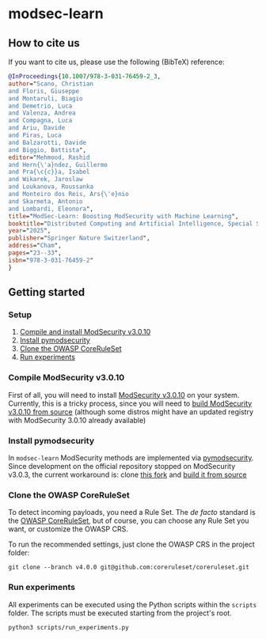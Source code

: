 # modsec-learn

## How to cite us

If you want to cite us, please use the following (BibTeX) reference:
```BibTex
@InProceedings{10.1007/978-3-031-76459-2_3,
author="Scano, Christian
and Floris, Giuseppe
and Montaruli, Biagio
and Demetrio, Luca
and Valenza, Andrea
and Compagna, Luca
and Ariu, Davide
and Piras, Luca
and Balzarotti, Davide
and Biggio, Battista",
editor="Mehmood, Rashid
and Hern{\'a}ndez, Guillermo
and Pra{\c{c}}a, Isabel
and Wikarek, Jaroslaw
and Loukanova, Roussanka
and Monteiro dos Reis, Ars{\'e}nio
and Skarmeta, Antonio
and Lombardi, Eleonora",
title="ModSec-Learn: Boosting ModSecurity with Machine Learning",
booktitle="Distributed Computing and Artificial Intelligence, Special Sessions I, 21st International Conference",
year="2025",
publisher="Springer Nature Switzerland",
address="Cham",
pages="23--33",
isbn="978-3-031-76459-2"
}


```
## Getting started

### Setup

1. [Compile and install ModSecurity v3.0.10](#compile-modsecurity-v3010)
2. [Install pymodsecurity](#install-pymodsecurity)
3. [Clone the OWASP CoreRuleSet](#clone-the-owasp-coreruleset)
4. [Run experiments](#run-experiments)

### Compile ModSecurity v3.0.10 

First of all, you will need to install [ModSecurity v3.0.10](https://github.com/SpiderLabs/ModSecurity/releases/tag/v3.0.10) on your system.
Currently, this is a tricky process, since you will need to [build ModSecurity v3.0.10 from source](https://github.com/SpiderLabs/ModSecurity/wiki/Compilation-recipes-for-v3.x)
(although some distros might have an updated registry with ModSecurity 3.0.10 already available)

### Install pymodsecurity

In `modsec-learn` ModSecurity methods are implemented via [pymodsecurity](https://github.com/pymodsecurity/pymodsecurity).
Since development on the official repository stopped on ModSecurity v3.0.3, the current workaround is: clone [this fork](https://github.com/AvalZ/pymodsecurity) and [build it from source](https://github.com/AvalZ/pymodsecurity#building-from-source)

### Clone the OWASP CoreRuleSet

To detect incoming payloads, you need a Rule Set.
The *de facto* standard is the [OWASP CoreRuleSet](https://github.com/coreruleset/coreruleset), but of course, you can choose any Rule Set you want, or customize the OWASP CRS.

To run the recommended settings, just clone the OWASP CRS in the project folder:
```
git clone --branch v4.0.0 git@github.com:coreruleset/coreruleset.git
```

### Run experiments

All experiments can be executed using the Python scripts within the `scripts` folder. The scripts must be executed starting from the project's root.
```bash
python3 scripts/run_experiments.py

```


